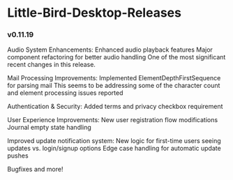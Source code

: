 # Little-Bird-Desktop-Releases

### v0.11.19

Audio System Enhancements:
Enhanced audio playback features
Major component refactoring for better audio handling
One of the most significant recent changes in this release.

Mail Processing Improvements:
Implemented ElementDepthFirstSequence for parsing mail
This seems to be addressing some of the character count and element processing issues reported

Authentication & Security:
Added terms and privacy checkbox requirement

User Experience Improvements:
New user registration flow modifications
Journal empty state handling

Improved update notification system:
New logic for first-time users seeing updates vs. login/signup options
Edge case handling for automatic update pushes
 
Bugfixes and more!

